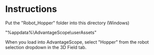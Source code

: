 # Instructions
Put the "Robot_Hopper" folder into this directory (Windows)

"%appdata%\AdvantageScope\userAssets"

When you load into AdvantageScope, select "Hopper" from the robot selection dropdown in the 3D Field tab.
